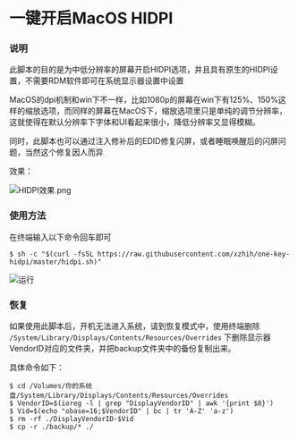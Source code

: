 # 一键开启MacOS HIDPI

### 说明

此脚本的目的是为中低分辨率的屏幕开启HIDPI选项，并且具有原生的HIDPI设置，不需要RDM软件即可在系统显示器设置中设置

MacOS的dpi机制和win下不一样，比如1080p的屏幕在win下有125%、150%这样的缩放选项，而同样的屏幕在MacOS下，缩放选项里只是单纯的调节分辨率，这就使得在默认分辨率下字体和UI看起来很小，降低分辨率又显得模糊。

同时，此脚本也可以通过注入修补后的EDID修复闪屏，或者睡眠唤醒后的闪屏问题，当然这个修复因人而异

效果：

![HIDPI效果.png](https://i.loli.net/2017/10/26/59f199e85deb7.png)

### 使用方法

在终端输入以下命令回车即可

```
$ sh -c "$(curl -fsSL https://raw.githubusercontent.com/xzhih/one-key-hidpi/master/hidpi.sh)"
```

![运行](https://i.loli.net/2018/04/03/5ac2963c7b26b.png)

### 恢复

如果使用此脚本后，开机无法进入系统，请到恢复模式中，使用终端删除 `/System/Library/Displays/Contents/Resources/Overrides` 下删除显示器VendorID对应的文件夹，并把backup文件夹中的备份复制出来。

具体命令如下：
```
$ cd /Volumes/你的系统盘/System/Library/Displays/Contents/Resources/Overrides
$ VendorID=$(ioreg -l | grep "DisplayVendorID" | awk '{print $8}')
$ Vid=$(echo "obase=16;$VendorID" | bc | tr 'A-Z' 'a-z')
$ rm -rf ./DisplayVendorID-$Vid
$ cp -r ./backup/* ./
```


